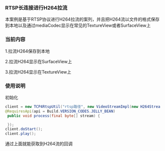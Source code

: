 ### RTSP长连接进行H264拉流

本案例是基于RTSP协议进行H264拉流的案列，并且把H264流以文件的格式保存到本地以及通过mediaCodec显示在常见的TextureView或者SurfaceView上

### 当前内容

1.拉流H264保存到本地

2.拉流H264显示在SurfaceView上

3.拉流H264显示在TextureView上

### 使用说明

初始化

```java
client = new TCP4RtspUtil("rtsp路径", new VideoStreamImpl(new H264StreamInterface() {
@RequiresApi(api = Build.VERSION_CODES.JELLY_BEAN)
 public void process(final byte[] stream) {

 });
client.doStart();
client.play();
```

通过上面就能获取到H264流的回调








